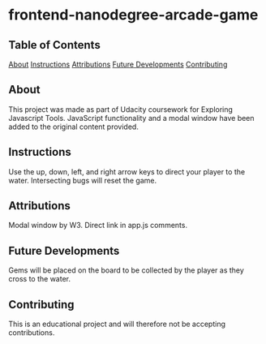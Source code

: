 frontend-nanodegree-arcade-game
===============================

## Table of Contents
 

 [About](#about)
 [Instructions](#instructions)
 [Attributions](#attributions)
 [Future Developments](#plans)
 [Contributing](#contributing)
 

## About 
 
This project was made as part of Udacity coursework for Exploring Javascript Tools. JavaScript functionality and a modal window have been added to the original content provided.
 
## Instructions

Use the up, down, left, and right arrow keys to direct your player to the water. Intersecting bugs will reset the game.  
 
## Attributions
 
Modal window by W3. Direct link in app.js comments.

## Future Developments

Gems will be placed on the board to be collected by the player as they cross to the water. 

## Contributing
 
This is an educational project and will therefore not be accepting contributions.

